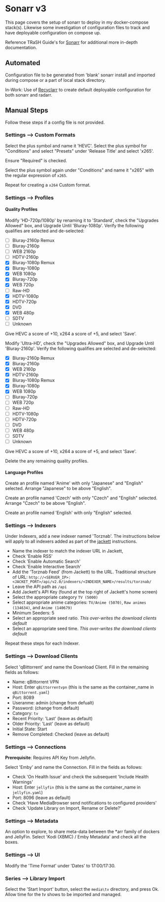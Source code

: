 # Sonarr v3

This page covers the setup of sonarr to deploy in my docker-compose stack(s). Likewise some investigation of configuration files to track and have deployable configuration on compose up.

Reference TRaSH Guide's for [Sonarr](https://trash-guides.info/Sonarr/) for additional more in-depth documentation.

## Automated

Configuration file to be generated from 'blank' sonarr install and imported during compose or a part of local stack directory.

In-Work: Use of [Recyclarr](./recyclarr) to create default deployable configuration for both sonarr and radarr.

## Manual Steps

Follow these steps if a config file is not provided.

### Settings --> Custom Formats

Select the plus symbol and name it 'HEVC'. Select the plus symbol for "Conditions" and select "Presets" under 'Release Title' and select 'x265'.

Ensure "Required" is checked.

Select the plus symbol again under "Conditions" and name it "x265" with the regular expression of `x265`.

Repeat for creating a `x264` Custom format.

### Settings --> Profiles

#### Quality Profiles

Modify 'HD-720p/1080p' by renaming it to 'Standard', check the "Upgrades Allowed" box, and Upgrade Until 'Bluray-1080p'. Verify the following qualifies are selected and de-selected:

- [ ] Bluray-2160p Remux
- [ ] Bluray-2160p
- [ ] WEB 2160p
- [ ] HDTV-2160p
- [X] Bluray-1080p Remux
- [X] Bluray-1080p
- [X] WEB 1080p
- [X] Bluray-720p
- [X] WEB 720p
- [ ] Raw-HD
- [X] HDTV-1080p
- [X] HDTV-720p
- [X] DVD
- [X] WEB 480p
- [ ] SDTV
- [ ] Unknown

Give HEVC a score of +10, x264 a score of +5, and select 'Save'.

Modify 'Ultra-HD', check the "Upgrades Allowed" box, and Upgrade Until 'Bluray-2160p'. Verify the following qualifies are selected and de-selected:

- [X] Bluray-2160p Remux
- [X] Bluray-2160p
- [X] WEB 2160p
- [X] HDTV-2160p
- [X] Bluray-1080p Remux
- [X] Bluray-1080p
- [x] WEB 1080p
- [ ] Bluray-720p
- [ ] WEB 720p
- [ ] Raw-HD
- [ ] HDTV-1080p
- [ ] HDTV-720p
- [ ] DVD
- [ ] WEB 480p
- [ ] SDTV
- [ ] Unknown

Give HEVC a score of +10, x264 a score of +5, and select 'Save'.

Delete the any remaining quality profiles.

#### Language Profiles

Create an profile named 'Anime' with only "Japanese" and "English" selected. Arrange "Japanese" to be above "English".

Create an profile named 'Czech' with only "Czech" and "English" selected. Arrange "Czech" to be above "English".

Create an profile named 'English' with only "English" selected.

### Settings --> Indexers

Under Indexers, add a new indexer named 'Torznab'. The instructions below will apply to all indexers added as part of the [jackett](jackett.md) instructions.

- Name the indexer to match the indexer URL in Jackett,
- Check 'Enable RSS'
- Check 'Enable Automatic Search'
- Check 'Enable Interactive Search'
- Add the 'Torznab Feed' (from Jackett) to the URL. Traditional structure of URL: `http://<SERVER_IP>:<JACKET_PORT>/api/v2.0/indexers/<INDEXER_NAME>/results/torznab/`
- Leave the API path as `/api`
- Add Jackett's API Key (found at the top right of Jackett's home screen)
- Select the appropriate category `TV (5000)`
- Select appropriate anime categories: `TV/Anime (5070)`, `Raw animes (134634)`, and `Anime (140679)`
- Minimum Seeders: 5
- Select an appropriate seed ratio. *This over-writes the download clients default*
- Select an appropriate seed time. *This over-writes the download clients default*

Repeat these steps for each Indexer.

### Settings --> Download Clients

Select 'qBittorrent' and name the Download Client. Fill in the remaining fields as follows:

- Name: qBittorrent VPN
- Host: Enter `qBittorrentvpn` (this is the same as the container_name in `qBittorrent.yaml`)
- Port: 8089
- Useranme: admin (change from defualt)
- Password: (change from default)
- Category: `tv`
- Recent Priority: 'Last' (leave as default)
- Older Priority: 'Last' (leave as default)
- Initial State: Start
- Remove Completed: Checked (leave as default)

### Settings --> Connections

**Prerequisite**: Requires API Key from Jellyfin.

Select 'Emby' and name the Connection. Fill in the fields as follows:

- Check 'On Health Issue' and check the subsequent 'Include Health Warnings'
- Host: Enter `jellyfin` (this is the same as the container_name in `jellyfin.yaml`)
- Port: 8096 (leave as default)
- Check 'Have MediaBrowser send notifications to configured providers'
- Check 'Update Library on Import, Rename or Delete?'

### Settings --> Metadata

An option to explore, to share meta-data between the *arr family of dockers and JellyFin. Select 'Kodi (XBMC) / Emby Metadata' and check all the boxes.

### Settings --> UI

Modify the 'Time Format' under 'Dates' to 17:00/17:30.

### Series --> Library Import

Select the 'Start Import' button, select the `media\tv` directory, and press Ok. Allow time for the tv shows to be imported and managed.
